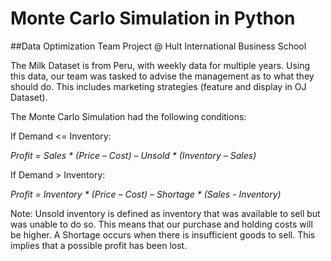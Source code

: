 # Monte Carlo Simulation in Python

##Data Optimization Team Project @ Hult International Business School

The Milk Dataset is from Peru, with weekly data for multiple years. Using this data, our team was tasked to advise the management as to what they should do. This includes marketing strategies (feature and display in OJ Dataset).  

The Monte Carlo Simulation had the following conditions:

If Demand <= Inventory:

_Profit  =  Sales * (Price  –  Cost)  –  Unsold * (Inventory – Sales)_

If Demand > Inventory:

_Profit  =  Inventory * (Price  –  Cost)  –  Shortage * (Sales - Inventory)_

Note: Unsold inventory is defined as inventory that was available to sell but was unable to do so. This means that our purchase and holding costs will be higher.
A Shortage occurs when there is insufficient goods to sell. This implies that a possible profit has been lost.




